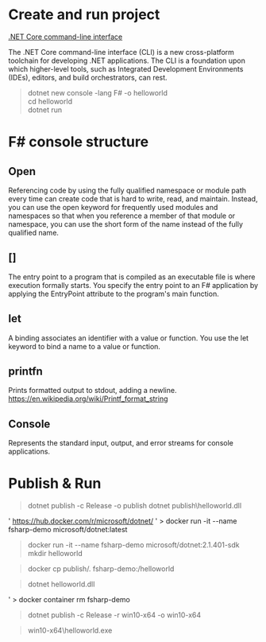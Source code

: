 # Create and run project

[.NET Core command-line interface](https://docs.microsoft.com/en-us/dotnet/core/tools/?tabs=netcore2)

The .NET Core command-line interface (CLI) is a new cross-platform toolchain for developing .NET applications. The CLI is a foundation upon which higher-level tools, such as Integrated Development Environments (IDEs), editors, and build orchestrators, can rest.

> dotnet new console -lang F# -o helloworld  
> cd helloworld  
> dotnet run

# F# console structure

## Open

Referencing code by using the fully qualified namespace or module path every time can create code that is hard to write, read, and maintain. Instead, you can use the open keyword for frequently used modules and namespaces so that when you reference a member of that module or namespace, you can use the short form of the name instead of the fully qualified name.

## [<EntryPoint>]
The entry point to a program that is compiled as an executable file is where execution formally starts. You specify the entry point to an F# application by applying the EntryPoint attribute to the program's main function.

## let
A binding associates an identifier with a value or function. You use the let keyword to bind a name to a value or function.

## printfn
Prints formatted output to stdout, adding a newline.
https://en.wikipedia.org/wiki/Printf_format_string

## Console
Represents the standard input, output, and error streams for console applications.

# Publish & Run

> dotnet publish -c Release -o publish
> dotnet publish\helloworld.dll

' https://hub.docker.com/r/microsoft/dotnet/
' > docker run -it --name fsharp-demo microsoft/dotnet:latest
> docker run -it --name fsharp-demo microsoft/dotnet:2.1.401-sdk
> mkdir helloworld

> docker cp publish/. fsharp-demo:/helloworld

> dotnet helloworld.dll

' > docker container rm fsharp-demo

> dotnet publish -c Release -r win10-x64 -o win10-x64

> win10-x64\helloworld.exe
